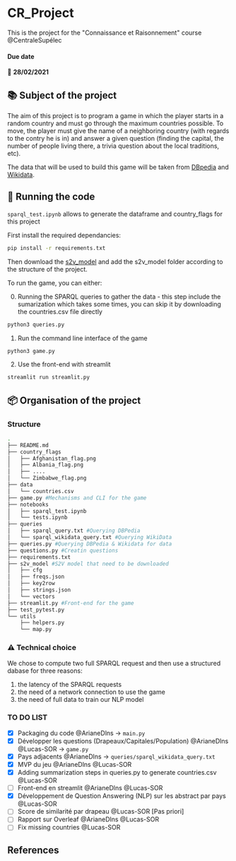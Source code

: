 # CR_Project

This is the project for the "Connaissance et Raisonnement" course @CentraleSupélec

#### Due date
:calendar: **28/02/2021**  

## :books: Subject of the project  

The aim of this project is to program a game in which the player starts in a random country and must go through the maximum countries possible. To move, the player must give the name of a neighboring country (with regards to the contry he is in) and answer a given question (finding the capital, the number of people living there, a trivia question about the local traditions, etc). 

The data that will be used to build this game will be taken from [DBpedia](https://www.dbpedia.org/resources/) and [Wikidata](https://www.wikidata.org/wiki/Q6256).

## :runner: Running the code
``sparql_test.ipynb`` allows to generate the dataframe and country_flags for this project 

First install the required dependancies: 
```bash
pip install -r requirements.txt
```

Then download the [s2v_model](https://github.com/explosion/sense2vec/releases/download/v1.0.0/s2v_reddit_2015_md.tar.gz) and add the s2v_model folder according to the structure of the project.

To run the game, you can either: 

0. Running the SPARQL queries to gather the data - this step include the sumarization which takes some times, you can skip it by downloading the countries.csv file directly
```bash
python3 queries.py
```

1. Run the command line interface of the game 
```bash
python3 game.py
```

2. Use the front-end with streamlit
```bash
streamlit run streamlit.py
```

## :package: Organisation of the project

### Structure

```bash 
.
├── README.md
├── country_flags
│   ├── Afghanistan_flag.png
│   ├── Albania_flag.png
│   ├── .... 
│   └── Zimbabwe_flag.png
├── data
│   └── countries.csv 
├── game.py #Mechanisms and CLI for the game 
├── notebooks
│   ├── sparql_test.ipynb 
│   └── tests.ipynb
├── queries
│   ├── sparql_query.txt #Querying DBPedia
│   └── sparql_wikidata_query.txt #Querying WikiData
├── queries.py #Querying DBPedia & Wikidata for data
├── questions.py #Creatin questions
├── requirements.txt 
├── s2v_model #S2V model that need to be downloaded
│   ├── cfg
│   ├── freqs.json
│   ├── key2row
│   ├── strings.json
│   └── vectors
├── streamlit.py #Front-end for the game
├── test_pytest.py
└── utils
    ├── helpers.py
    └── map.py
```
### :warning: Technical choice

We chose to compute two full SPARQL request and then use a structured dabase for three reasons:
1. the latency of the SPARQL requests 
2. the need of a network connection to use the game
3. the need of full data to train our NLP model

### TO DO LIST

- [x] Packaging du code @ArianeDlns -> `main.py`
- [x] Développer les questions (Drapeaux/Capitales/Population) @ArianeDlns @Lucas-SOR -> `game.py`
- [x] Pays adjacents @ArianeDlns  -> `queries/sparql_wikidata_query.txt`
- [x] MVP du jeu @ArianeDlns @Lucas-SOR
- [x] Adding summarization steps in queries.py to generate countries.csv @Lucas-SOR
- [ ] Front-end en streamlit @ArianeDlns @Lucas-SOR
- [x] Développement de Question Answering (NLP) sur les abstract par pays  @Lucas-SOR
- [ ] Score de similarité par drapeau @Lucas-SOR [Pas priori]
- [ ] Rapport sur Overleaf @ArianeDlns @Lucas-SOR
- [ ] Fix missing countries @Lucas-SOR

## References 